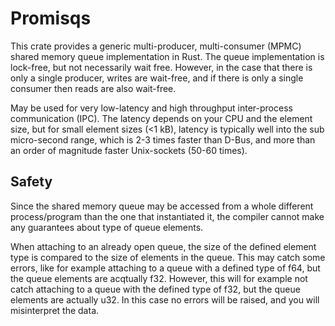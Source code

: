 # Promisqs 
This crate provides a generic multi-producer, multi-consumer (MPMC) shared memory queue implementation in Rust.
The queue implementation is lock-free, but not necessarily wait free.
However, in the case that there is only a single producer, writes are wait-free,
and if there is only a single consumer then reads are also wait-free.

May be used for very low-latency and high throughput inter-process communication (IPC).
The latency depends on your CPU and the element size, but for small element sizes (<1 kB),
latency is typically well into the sub micro-second range, which is 2-3 times faster than D-Bus,
and more than an order of magnitude faster Unix-sockets (50-60 times).

## Safety
Since the shared memory queue may be accessed from a whole different process/program
than the one that instantiated it, the compiler cannot make any guarantees about
type of queue elements.

When attaching to an already open queue, the size of the defined element type is compared to the size of elements in the queue.
This may catch some errors, like for example attaching to a queue with a defined type of f64, but the queue elements are acqtually f32.
However, this will for example not catch attaching to a queue with the defined type of f32, but the queue elements are actually u32.
In this case no errors will be raised, and you will misinterpret the data.

